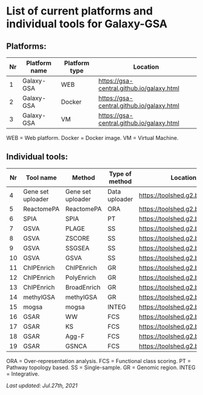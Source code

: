 # List of current platforms and individual tools for Galaxy-GSA

## Platforms:
| Nr | Platform name | Platform type | Location |
| -- | --------- | --------- | -------- |
| 1 | Galaxy-GSA | WEB | https://gsa-central.github.io/galaxy.html |
| 2 | Galaxy-GSA | Docker | https://gsa-central.github.io/galaxy.html |
| 3 | Galaxy-GSA | VM | https://gsa-central.github.io/galaxy.html |

WEB = Web platform. Docker = Docker image. VM = Virtual Machine.

## Individual tools:
| Nr | Tool name | Method | Type of method | Location |
| -- | --------- | --------- | -------- | -------- |
| 4 | Gene set uploader | Gene set uploader | Data uploader | https://toolshed.g2.bx.psu.edu/ |
| 5 | ReactomePA | ReactomePA | ORA | https://toolshed.g2.bx.psu.edu/ |
| 6 | SPIA | SPIA | PT | https://toolshed.g2.bx.psu.edu/ |
| 7 | GSVA | PLAGE | SS | https://toolshed.g2.bx.psu.edu/ |
| 8 | GSVA | ZSCORE | SS | https://toolshed.g2.bx.psu.edu/ |
| 9 | GSVA | SSGSEA | SS | https://toolshed.g2.bx.psu.edu/ |
| 10 | GSVA | GSVA | SS | https://toolshed.g2.bx.psu.edu/ |
| 11 | ChIPEnrich | ChIPEnrich | GR | https://toolshed.g2.bx.psu.edu/ |
| 12 | ChIPEnrich | PolyEnrich | GR | https://toolshed.g2.bx.psu.edu/ |
| 13 | ChIPEnrich | BroadEnrich | GR | https://toolshed.g2.bx.psu.edu/ |
| 14 | methylGSA | methylGSA | GR | https://toolshed.g2.bx.psu.edu/ |
| 15 | mogsa | mogsa | INTEG | https://toolshed.g2.bx.psu.edu/ |
| 16 | GSAR | WW | FCS | https://toolshed.g2.bx.psu.edu/ |
| 17 | GSAR | KS | FCS | https://toolshed.g2.bx.psu.edu/ |
| 18 | GSAR | Agg-F | FCS | https://toolshed.g2.bx.psu.edu/ |
| 19 | GSAR | GSNCA | FCS | https://toolshed.g2.bx.psu.edu/ |

ORA = Over-representation analysis. FCS = Functional class scoring.
PT = Pathway topology based. SS = Single-sample. GR = Genomic region.
INTEG = Integrative.

*Last updated: Jul.27th, 2021*
